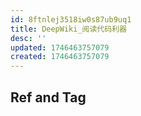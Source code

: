 ```yaml
---
id: 8ftnlej3518iw0s87ub9uq1
title: DeepWiki_阅读代码利器
desc: ''
updated: 1746463757079
created: 1746463757079
---
```



## Ref and Tag